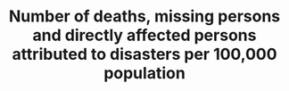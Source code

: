 ---
data_non_statistical: false
date_metadata_updated: '2017-11-01'
goal_meta_link: http://unstats.un.org/sdgs/files/metadata-compilation/Metadata-Goal-11.pdf
goal_meta_link_page: 7
graph: binary
graph_status_notes: graphed
graph_title: Has the US established national and local disaster risk reduction strategies?
graph_type: line
graph_type_description: null
has_metadata: true
indicator: 11.5.1
indicator_definition: "Death: The number of people who died during the disaster, or\
  \ directly after, as a direct result of the hazardous event Missing: The number\
  \ of people whose whereabouts is unknown since the hazardous event. It includes\
  \ people who are presumed dead although there is no physical evidence. The data\
  \ on number of deaths and number of missing are mutually exclusive. Affected people:\
  \ People who are affected by a hazardous event. Comment: People can be affected\
  \ directly or indirectly. Affected people may experience short-term or long-term\
  \ consequences to their lives, livelihoods or health and in the economic, physical,\
  \ social, cultural and environmental assets. Directly affected: People who have\
  \ suffered injury, illness or other health effects; who were evacuated, displaced,\
  \ relocated; or have suffered direct damage to their livelihoods, economic, physical,\
  \ social, cultural and environmental assets. Indirectly affected: People who have\
  \ suffered consequences, other than or in addition to direct effects, over time\
  \ due to disruption or changes in economy, critical infrastructures, basic services,\
  \ commerce, work or social, health and physiological consequences. In this indicator,\
  \ given the difficulties in assessing the full range of all affected (directly and\
  \ indirectly), UNISDR proposes the use of an indicator that would estimate \"directly\
  \ affected\" as a proxy for the number of affected. This indicator, while not perfect,\
  \ comes from data widely available and could be used consistently across countries\
  \ and over time to measure the achievement of the Target B. From the perspective\
  \ of data availability and measurability, it is proposed to build a composite indicator\
  \ which consists of \"directly affected\", or those who are \tInjured or ill, \t\
  Evacuated, \tRelocated and to measure the number who suffered direct damage to their\
  \ livelihoods or assets, \tPeople whose houses were damaged or destroyed \tPeople\
  \ who received food relief aid. Injured or ill: The number of people suffering from\
  \ physical injuries, trauma or cases of disease requiring immediate medical assistance\
  \ as a direct result of a hazardous event. Evacuated: The number of people who temporarily\
  \ moved from where they were (including their place of residence, work places, schools\
  \ and hospitals) to safer locations in order to ensure their safety. Relocated:\
  \ The number of people who moved permanently from their homes to new sites due to\
  \ hazardous event. Note: This definition excludes preventive relocation before the\
  \ event. People whose houses were damaged or destroyed due to hazardous events:\
  \ The estimated number of inhabitants previously living in the houses (housing units)\
  \ damaged or destroyed. All the inhabitants of these houses (housing units) are\
  \ assumed to be affected being in their dwelling or by direct consequence of the\
  \ destruction/damage to their housings (housing units). An average number of inhabitants\
  \ per house (housing unit) in the country can be used to estimate the value. Houses\
  \ destroyed: Houses (housing units) levelled, buried, collapsed, washed away or\
  \ damaged to the extent that they are no longer habitable. Houses damaged: Houses\
  \ (housing units) with minor damage, not structural or architectural, which may\
  \ continue to be habitable, although they may require some repair or cleaning. People\
  \ who received food relief aid: The number of persons who received food /nutrition,\
  \ by government or as humanitarian aid, during or in the aftermath of a hazardous\
  \ event. Hazardous event: The occurrence of a natural or human-induced phenomenon\
  \ in a particular place during a particular period of time due to the existence\
  \ of a hazard. Hazard: A potentially damaging physical event, phenomenon or human\
  \ activity that may cause the loss of life or injury, property damage, social and\
  \ economic disruption or environmental degradation. UNISDR recommends setting NO\
  \ threshold for recording hazardous event in order to monitor all hazardous events.\
  \ Small-scale but frequent hazardous events that are not registered in international\
  \ disaster loss databases account for an important share of damages and losses when\
  \ they are combined, and often go unnoticed by the national and international community.\
  \ These events, when accumulated, are often a source of poverty in developing countries\
  \ but can be effectively addressed by well-designed policies. The scope of the Sendai\
  \ Framework for Disaster Risk Reduction 2015-2030 is \"the risk of small-scale and\
  \ large-scale, frequent and infrequent, sudden and slow-onset disasters, caused\
  \ by natural or man-made hazards as well as relate environmental, technological\
  \ and biological hazards and risks\". Regarding the inclusion of biological and\
  \ environmental hazards in natural hazards category and whether and how to integrate\
  \ man-made hazards, UNISDR will discuss the issue with WHO and other organizations\
  \ (for example, WHO would be in a better position in terms of data, knowledge and\
  \ relationship with Member States and other stakeholders to monitor biological events\
  \ including epidemics. However, we generally do not expect biological disasters\
  \ will cause physical damages to facilities. ). Note: Terminology will be discussed\
  \ and finalized in the Open-ended Intergovernmental Working Group for Sendai Framework\
  \ for Disaster Risk Reduction."
indicator_name: Number of deaths, missing persons and directly affected persons attributed
  to disasters per 100,000 population
indicator_variable: disaster_rsk_rdctn
layout: indicator
method_of_computation: 'Summation of data on related indicators from national disaster
  loss databases. Make the sum a relative figure by using global population data (World
  Bank or UN Statistics information). Relativity is important because population growth
  (expected to be 9 billion in 2050) may translate into increased hazard exposure
  of population. The Expert Group recommends not using the indicators related with
  the people whose houses were damaged/destroyed in the computation. UNISDR and IRDR
  groups recommend using them as they can be estimated from widely available and verifiable
  data and reflect vulnerability and livelihood issues. Data on housing damage and
  destroyed is essential for economic loss, so using these indicators would not impose
  additional data collection burden. Double-counting: From practical perspective,
  double counting of affected people is unavoidable (for example, injured and relocated)
  in many countries. Minimum double counting is summing ''number of injured'' and
  Number of people whose housings were damaged or destroyed. Relocated is sub-set
  of number of people whose housings were destroyed. The data can be disaggregated
  by hazard type. When applied to proposed target 13.1 and 15.3, hydrological, meteorological
  and climatological and indirectly biological disasters are monitored.'
periodicity: Annual
permalink: /11-5-1/
published: true
rationale_interpretation: "Cities around the world, as well as rural populations,\
  \ witness growing disaster risks. Impacts of climate change on sustainable development\
  \ are observed through both slow-onset events (e.g. sea level rise, increasing temperatures,\
  \ ocean acidification, glacial retreat and related impacts, salinization, land and\
  \ forest degradation, loss of biodiversity and desertification) and extreme weather\
  \ events. Human loss can be measured by the number of deaths, missing, injured or\
  \ ill, evacuated, relocated, people whose houses were damaged/destroyed and people\
  \ who received food relief aid as a direct result of the hazardous events. \nCities\
  \ are some of the most vulnerable areas to natural disasters. Unplanned urban development\
  \ (e.g. informal settlements, overcrowding, inadequate infrastructures) exacerbates\
  \ urban vulnerability to climate change impacts and hydro-meteorological and geological\
  \ hazards. Over half of all coastal areas are urbanized and 21 of the world's 33\
  \ mega cities lie in coastal flood zones. SIDS and coastal regions are particularly\
  \ affected by sea level rise, coastal flooding and erosion, and extreme events (e.g.\
  \ tsunamis and storm surges) due to undermining natural protective barriers, low\
  \ levels of development combined with rapid population growth in low lying coastal\
  \ areas and inadequate capacity to adapt. Poor urban populations must often resort\
  \ to unsustainable coping strategies and mechanisms. \nLarge numbers of people remain\
  \ perilously close to falling into poverty, experiencing shocks that they are unable\
  \ to cope with. For the poor, a shock of even a relatively short duration can have\
  \ long term consequences. Several dimensions of poverty are closely related to environment,\
  \ which is often affected by natural disasters. The poverty reduction agenda could\
  \ include well-designed social protection scheme to help protecting the poor against\
  \ sudden shocks and the development of capacities to better predict and prepare\
  \ for such shocks. Better management of natural resources can themselves strengthen\
  \ the resilience of the poor, by both reducing the likelihood of natural hazardous\
  \ events and offering resources to help cope with them. Biodiversity provides ecosystem\
  \ resilience and contributes to the ability to respond to unpredictable global changes\
  \ and natural disasters. Healthy ecosystems act as buffers against natural hazards,\
  \ providing valuable yet underutilized approaches for climate change adaptation,\
  \ enhancing natural resilience and reducing the vulnerability of people, for example\
  \ to floods and the effects of land degradation. These ecosystem services improve\
  \ the sustainability and economic efficiency of built infrastructure, and are critical\
  \ for sustainable and resilient urban areas. \nThis indicator will track human-related\
  \ loss. The disaster loss data (particularly mortality) are significantly influenced\
  \ by large-scale catastrophic event, which represent important outliers. UNISDR\
  \ recommends countries to report the data by event, so complementary analysis can\
  \ be done by both including and excluding such catastrophic events. \nThe indicator\
  \ will build bridge between SDGs and the Sendai Framework for Disaster Risk Reduction\
  \ because the reduction of human related loss is included in the Sendai Framework\
  \ global targets and will also be monitored under the Sendai Framework Monitoring\
  \ Mechanism. \n(mainly based on TST Issue Brief 2, 5, 20 and 23-26)"
reporting_status: complete
sdg_goal: 11
source_agency_staff_name: Amy Rosenband, NSC
source_agency_survey_dataset: National Security Council/Executive Office of the President
source_notes: null
source_title: null
source_url: https://www.dhs.gov/presidential-policy-directive-8-national-preparedness
target: By 2030, significantly reduce the number of deaths and the number of people
  affected and substantially decrease the direct economic losses relative to global
  gross domestic product caused by disasters, including water-related disasters, with
  a focus on protecting the poor and people in vulnerable situations.
target_id: '11.5'
title: Number of deaths, missing persons and directly affected persons attributed
  to disasters per 100,000 population
un_custodial_agency: 'UNISDR (Partnering Agencies: WMO, UNFCCC, UNEP)'
un_designated_tier: '2'
unit_of_measure: Yes/no
us_method_of_computation: 'US Presidential Policy Directive 8: National Preparedness,
  including the National Preparedness Goal and the National Preparedness System'
variable_description: null
variable_notes: null
---